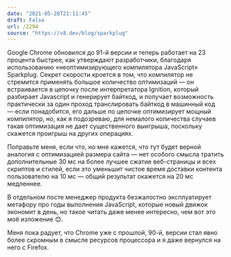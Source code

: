 ```yaml
---
date: "2021-05-28T21:11:45"
draft: False
url: /2294
source: "https://v8.dev/blog/sparkplug"
---
```


Google Chrome обновился до 91-й версии и теперь работает на 23 процента быстрее, как утверждают разработчики, благодаря использованию «неоптимизирующего компилятора JavaScript» Sparkplug. Секрет скорости кроется в том, что компилятор не стремится применять большое количество оптимизаций — он встраивается в цепочку после интерпретатора Ignition, который разбирает Javascript и генерирует байткод, и получает возможность практически за один проход транслировать байткод в машинный код — если понадобится, его дальше по цепочке оптимизирует мощный компилятор, но, как я подозреваю, для немалого количества случаев такая оптимизация не дает существенного выигрыша, поскольку скажется проигрыш на других операциях. 

Поправьте меня, если что, но мне кажется, что тут будет верной аналогия с оптимизацией размера сайта — нет особого смысла тратить дополнительные 30 мс на более лучшее сжатие веб-страницы и всех скриптов и стилей, если это уменьшит чистое время доставки контента пользователю на 10 мс — общий результат окажется на 20 мс медленнее.

В отдельном посте менеджер продукта безжалостно эксплуатирует метафору про годы выполнения JavaScript, которые новый движок экономит в день, но такое читать даже менее интересно, чем вот это моё изложение 😊.

Меня пока радует, что Chrome уже с прошлой, 90-й, версии стал явно более скромным в смысле ресурсов процессора и я даже вернулся на него с Firefox.
